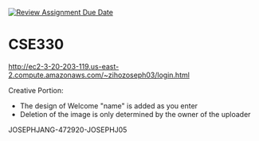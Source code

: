 [![Review Assignment Due Date](https://classroom.github.com/assets/deadline-readme-button-22041afd0340ce965d47ae6ef1cefeee28c7c493a6346c4f15d667ab976d596c.svg)](https://classroom.github.com/a/dsRPaEFS)
# CSE330

http://ec2-3-20-203-119.us-east-2.compute.amazonaws.com/~zihozoseph03/login.html

Creative Portion:
- The design of Welcome "name" is added as you enter
- Deletion of the image is only determined by the owner of the uploader

JOSEPHJANG-472920-JOSEPHJ05

